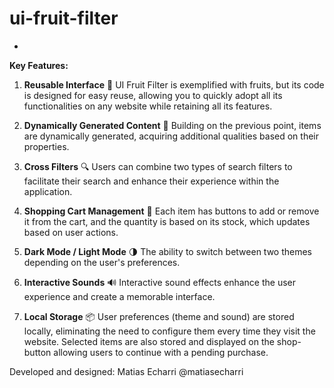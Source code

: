 # ui-fruit-filter
-
**Key Features:**

1. **Reusable Interface** 🔄
   UI Fruit Filter is exemplified with fruits, but its code is designed for easy reuse, allowing you to quickly adopt all its functionalities on any website while retaining all its features.

2. **Dynamically Generated Content** 🔄
   Building on the previous point, items are dynamically generated, acquiring additional qualities based on their properties.

3. **Cross Filters** 🔍
   Users can combine two types of search filters to facilitate their search and enhance their experience within the application.

4. **Shopping Cart Management** 🛒
   Each item has buttons to add or remove it from the cart, and the quantity is based on its stock, which updates based on user actions.

5. **Dark Mode / Light Mode** 🌗
   The ability to switch between two themes depending on the user's preferences.

6. **Interactive Sounds** 🔊
   Interactive sound effects enhance the user experience and create a memorable interface.

7. **Local Storage** 📦
   User preferences (theme and sound) are stored locally, eliminating the need to configure them every time they visit the website. Selected items are also stored and displayed on the shop-button allowing users to continue with a pending purchase.

Developed and designed: 
Matias Echarri @matiasecharri
